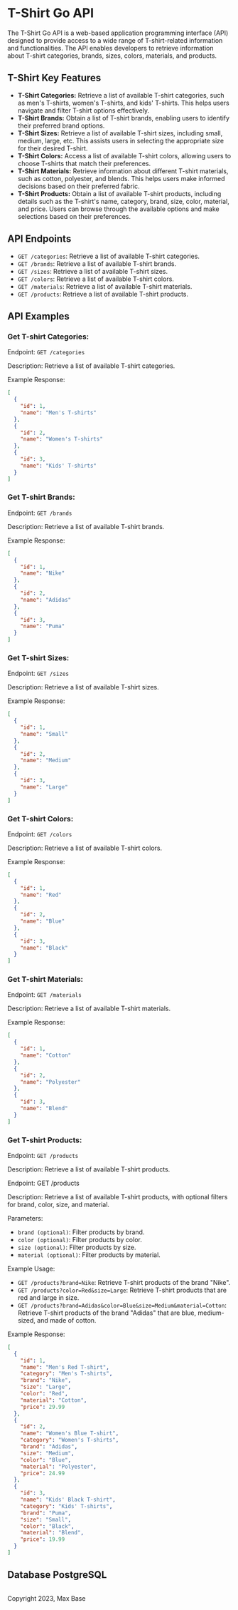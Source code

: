 # T-Shirt Go API

The T-Shirt Go API is a web-based application programming interface (API) designed to provide access to a wide range of T-shirt-related information and functionalities. The API enables developers to retrieve information about T-shirt categories, brands, sizes, colors, materials, and products.

## T-Shirt Key Features

- **T-Shirt Categories:** Retrieve a list of available T-shirt categories, such as men's T-shirts, women's T-shirts, and kids' T-shirts. This helps users navigate and filter T-shirt options effectively.
- **T-Shirt Brands:** Obtain a list of T-shirt brands, enabling users to identify their preferred brand options.
- **T-Shirt Sizes:** Retrieve a list of available T-shirt sizes, including small, medium, large, etc. This assists users in selecting the appropriate size for their desired T-shirt.
- **T-Shirt Colors:** Access a list of available T-shirt colors, allowing users to choose T-shirts that match their preferences.
- **T-Shirt Materials:** Retrieve information about different T-shirt materials, such as cotton, polyester, and blends. This helps users make informed decisions based on their preferred fabric.
- **T-Shirt Products:** Obtain a list of available T-shirt products, including details such as the T-shirt's name, category, brand, size, color, material, and price. Users can browse through the available options and make selections based on their preferences.

## API Endpoints

- `GET /categories`: Retrieve a list of available T-shirt categories.
- `GET /brands`: Retrieve a list of available T-shirt brands.
- `GET /sizes`: Retrieve a list of available T-shirt sizes.
- `GET /colors`: Retrieve a list of available T-shirt colors.
- `GET /materials`: Retrieve a list of available T-shirt materials.
- `GET /products`: Retrieve a list of available T-shirt products.

## API Examples
### Get T-shirt Categories:

Endpoint: `GET /categories`

Description: Retrieve a list of available T-shirt categories.

Example Response:

```json
[
  {
    "id": 1,
    "name": "Men's T-shirts"
  },
  {
    "id": 2,
    "name": "Women's T-shirts"
  },
  {
    "id": 3,
    "name": "Kids' T-shirts"
  }
]
```

### Get T-shirt Brands:

Endpoint: `GET /brands`

Description: Retrieve a list of available T-shirt brands.

Example Response:

```json
[
  {
    "id": 1,
    "name": "Nike"
  },
  {
    "id": 2,
    "name": "Adidas"
  },
  {
    "id": 3,
    "name": "Puma"
  }
]
```

### Get T-shirt Sizes:

Endpoint: `GET /sizes`

Description: Retrieve a list of available T-shirt sizes.

Example Response:

```json
[
  {
    "id": 1,
    "name": "Small"
  },
  {
    "id": 2,
    "name": "Medium"
  },
  {
    "id": 3,
    "name": "Large"
  }
]
```

### Get T-shirt Colors:

Endpoint: `GET /colors`

Description: Retrieve a list of available T-shirt colors.

Example Response:

```json
[
  {
    "id": 1,
    "name": "Red"
  },
  {
    "id": 2,
    "name": "Blue"
  },
  {
    "id": 3,
    "name": "Black"
  }
]
```

### Get T-shirt Materials:

Endpoint: `GET /materials`

Description: Retrieve a list of available T-shirt materials.

Example Response:

```json
[
  {
    "id": 1,
    "name": "Cotton"
  },
  {
    "id": 2,
    "name": "Polyester"
  },
  {
    "id": 3,
    "name": "Blend"
  }
]
```

### Get T-shirt Products:

Endpoint: `GET /products`

Description: Retrieve a list of available T-shirt products.

Endpoint: GET /products

Description: Retrieve a list of available T-shirt products, with optional filters for brand, color, size, and material.

Parameters:

- `brand (optional)`: Filter products by brand.
- `color (optional)`: Filter products by color.
- `size (optional)`: Filter products by size.
- `material (optional)`: Filter products by material.

Example Usage:

- `GET /products?brand=Nike`: Retrieve T-shirt products of the brand "Nike".
- `GET /products?color=Red&size=Large`: Retrieve T-shirt products that are red and large in size.
- `GET /products?brand=Adidas&color=Blue&size=Medium&material=Cotton`: Retrieve T-shirt products of the brand "Adidas" that are blue, medium-sized, and made of cotton.

Example Response:

```json
[
  {
    "id": 1,
    "name": "Men's Red T-shirt",
    "category": "Men's T-shirts",
    "brand": "Nike",
    "size": "Large",
    "color": "Red",
    "material": "Cotton",
    "price": 29.99
  },
  {
    "id": 2,
    "name": "Women's Blue T-shirt",
    "category": "Women's T-shirts",
    "brand": "Adidas",
    "size": "Medium",
    "color": "Blue",
    "material": "Polyester",
    "price": 24.99
  },
  {
    "id": 3,
    "name": "Kids' Black T-shirt",
    "category": "Kids' T-shirts",
    "brand": "Puma",
    "size": "Small",
    "color": "Black",
    "material": "Blend",
    "price": 19.99
  }
]
```

## Database PostgreSQL

```sql

```

Copyright 2023, Max Base
